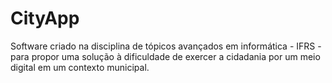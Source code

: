 # CityApp

Software criado na disciplina de tópicos avançados em informática - IFRS - para propor uma solução à dificuldade de exercer a cidadania por um meio digital em um contexto municipal.
